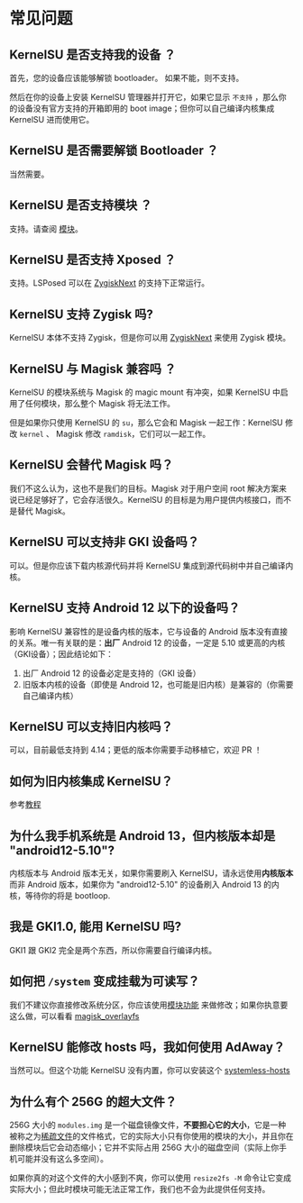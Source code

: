 # 常见问题

## KernelSU 是否支持我的设备 ？

首先，您的设备应该能够解锁 bootloader。 如果不能，则不支持。

然后在你的设备上安装 KernelSU 管理器并打开它，如果它显示 `不支持` ，那么你的设备没有官方支持的开箱即用的 boot image；但你可以自己编译内核集成 KernelSU 进而使用它。

## KernelSU 是否需要解锁 Bootloader ？

当然需要。

## KernelSU 是否支持模块 ？

支持。请查阅 [模块](module.md)。

## KernelSU 是否支持 Xposed ？

支持。LSPosed 可以在 [ZygiskNext](https://github.com/Dr-TSNG/ZygiskNext) 的支持下正常运行。

## KernelSU 支持 Zygisk 吗?

KernelSU 本体不支持 Zygisk，但是你可以用 [ZygiskNext](https://github.com/Dr-TSNG/ZygiskNext) 来使用 Zygisk 模块。

## KernelSU 与 Magisk 兼容吗 ？

KernelSU 的模块系统与 Magisk 的 magic mount 有冲突，如果 KernelSU 中启用了任何模块，那么整个 Magisk 将无法工作。

但是如果你只使用 KernelSU 的 `su`，那么它会和 Magisk 一起工作：KernelSU 修改 `kernel` 、 Magisk 修改 `ramdisk`，它们可以一起工作。

## KernelSU 会替代 Magisk 吗？

我们不这么认为，这也不是我们的目标。Magisk 对于用户空间 root 解决方案来说已经足够好了，它会存活很久。KernelSU 的目标是为用户提供内核接口，而不是替代 Magisk。

## KernelSU 可以支持非 GKI 设备吗？

可以。但是你应该下载内核源代码并将 KernelSU 集成到源代码树中并自己编译内核。

## KernelSU 支持 Android 12 以下的设备吗？

影响 KernelSU 兼容性的是设备内核的版本，它与设备的 Android 版本没有直接的关系。唯一有关联的是：**出厂** Android 12 的设备，一定是 5.10 或更高的内核（GKI设备）；因此结论如下：

1. 出厂 Android 12 的设备必定是支持的（GKI 设备）
2. 旧版本内核的设备（即使是 Android 12，也可能是旧内核）是兼容的（你需要自己编译内核）

## KernelSU 可以支持旧内核吗？

可以，目前最低支持到 4.14；更低的版本你需要手动移植它，欢迎 PR ！

## 如何为旧内核集成 KernelSU？

参考[教程](how-to-integrate-for-non-gki)

## 为什么我手机系统是 Android 13，但内核版本却是 "android12-5.10"?

内核版本与 Android 版本无关，如果你需要刷入 KernelSU，请永远使用**内核版本**而非 Android 版本，如果你为 "android12-5.10" 的设备刷入 Android 13 的内核，等待你的将是 bootloop.

## 我是 GKI1.0, 能用 KernelSU 吗?

GKI1 跟 GKI2 完全是两个东西，所以你需要自行编译内核。

## 如何把 `/system` 变成挂载为可读写？

我们不建议你直接修改系统分区，你应该使用[模块功能](module.md) 来做修改；如果你执意要这么做，可以看看 [magisk_overlayfs](https://github.com/HuskyDG/magic_overlayfs)

## KernelSU 能修改 hosts 吗，我如何使用 AdAway？

当然可以。但这个功能 KernelSU 没有内置，你可以安装这个 [systemless-hosts](https://github.com/symbuzzer/systemless-hosts-KernelSU-module)

## 为什么有个 256G 的超大文件？

256G 大小的 `modules.img` 是一个磁盘镜像文件，**不要担心它的大小**，它是一种被称之为[稀疏文件](https://en.wikipedia.org/wiki/Sparse_file)的文件格式，它的实际大小只有你使用的模块的大小，并且你在删除模块后它会动态缩小；它并不实际占用 256G 大小的磁盘空间（实际上你手机可能并没有这么多空间）。

如果你真的对这个文件的大小感到不爽，你可以使用 `resize2fs -M` 命令让它变成实际大小；但此时模块可能无法正常工作，我们也不会为此提供任何支持。

